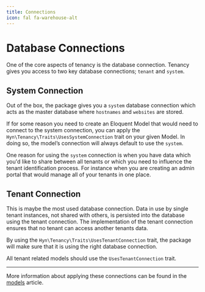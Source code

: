 ```yaml
---
title: Connections
icon: fal fa-warehouse-alt
---
```


# Database Connections

One of the core aspects of tenancy is the database connection. Tenancy 
gives you access to two key database connections; `tenant` and `system`.

## System Connection
Out of the box, the package gives you a `system` database connection which acts as 
the master database where `hostnames` and `websites` are stored.

If for some reason you need to create an Eloquent Model that would need to connect 
to the system connection, you can apply the `Hyn\Tenancy\Traits\UsesSystemConnection` 
trait on your given Model. In doing so, the model’s connection will always default to use the `system`.

One reason for using the `system` connection is when you have data which you'd like 
to share between all tenants or which you need to influence the tenant identification 
process. For instance when you are creating an admin portal that would manage all of your 
tenants in one place.

## Tenant Connection
This is maybe the most used database connection. Data in use by single tenant instances, 
not shared with others, is persisted into the database using the tenant connection. The 
implementation of the tenant connection ensures that no tenant can access another tenants data.

By using the `Hyn\Tenancy\Traits\UsesTenantConnection` trait, the package will make sure 
that it is using the right database connection.

All tenant related models should use the `UsesTenantConnection` trait.

---

More information about applying these connections can be found in the [models](models) article.
